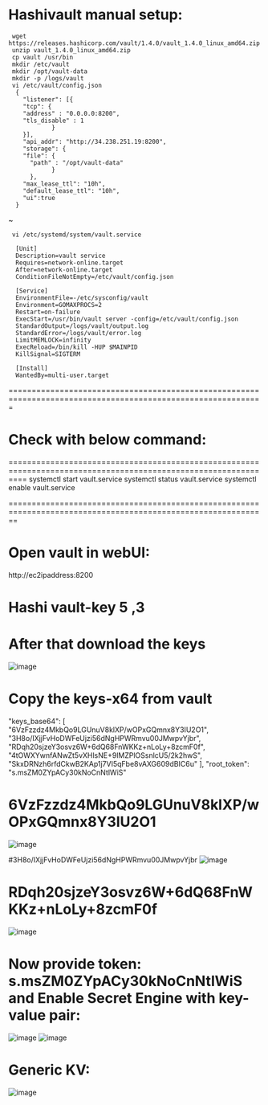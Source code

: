 Hashivault manual setup:
======================
     wget https://releases.hashicorp.com/vault/1.4.0/vault_1.4.0_linux_amd64.zip
     unzip vault_1.4.0_linux_amd64.zip
     cp vault /usr/bin
     mkdir /etc/vault
     mkdir /opt/vault-data
     mkdir -p /logs/vault
     vi /etc/vault/config.json
      {
        "listener": [{
        "tcp": {
        "address" : "0.0.0.0:8200",
        "tls_disable" : 1
                }
        }],
        "api_addr": "http://34.238.251.19:8200",
        "storage": {
        "file": {
          "path" : "/opt/vault-data"
                }
          },
        "max_lease_ttl": "10h",
        "default_lease_ttl": "10h",
        "ui":true
      }
~

     vi /etc/systemd/system/vault.service

      [Unit]
      Description=vault service
      Requires=network-online.target
      After=network-online.target
      ConditionFileNotEmpty=/etc/vault/config.json

      [Service]
      EnvironmentFile=-/etc/sysconfig/vault
      Environment=GOMAXPROCS=2
      Restart=on-failure
      ExecStart=/usr/bin/vault server -config=/etc/vault/config.json
      StandardOutput=/logs/vault/output.log
      StandardError=/logs/vault/error.log
      LimitMEMLOCK=infinity
      ExecReload=/bin/kill -HUP $MAINPID
      KillSignal=SIGTERM

      [Install]
      WantedBy=multi-user.target
      
 =============================================================================================================

  # Check with below command:
================================================================================================================
systemctl start vault.service
systemctl status vault.service
systemctl enable vault.service

==============================================================================================================
# Open vault in webUI:
 
  http://ec2ipaddress:8200
     
 # Hashi vault-key 5 ,3
# After that download the keys
![image](https://user-images.githubusercontent.com/54719289/107691450-76add300-6cd1-11eb-8553-919c53558091.png)

# Copy the keys-x64 from vault 
"keys_base64": [
    "6VzFzzdz4MkbQo9LGUnuV8klXP/wOPxGQmnx8Y3IU2O1",
    "3H8o/IXjjFvHoDWFeUjzi56dNgHPWRmvu00JMwpvYjbr",
    "RDqh20sjzeY3osvz6W+6dQ68FnWKKz+nLoLy+8zcmF0f",
    "4tOWXYwnfANwZt5vXHlsNE+9lMZPlOSsnlcU5/2k2hwS",
    "SkxDRNzh6rfdCkwB2KAp1j7VI5qFbe8vAXG609dBIC6u"
  ],
  "root_token": "s.msZM0ZYpACy30kNoCnNtlWiS"

# 6VzFzzdz4MkbQo9LGUnuV8klXP/wOPxGQmnx8Y3IU2O1
![image](https://user-images.githubusercontent.com/54719289/107691634-b2e13380-6cd1-11eb-87cb-55f0084d4867.png)

#3H8o/IXjjFvHoDWFeUjzi56dNgHPWRmvu00JMwpvYjbr
![image](https://user-images.githubusercontent.com/54719289/107691694-c7bdc700-6cd1-11eb-9c00-aecf526105d0.png)

# RDqh20sjzeY3osvz6W+6dQ68FnWKKz+nLoLy+8zcmF0f

![image](https://user-images.githubusercontent.com/54719289/107691753-dc9a5a80-6cd1-11eb-9102-81e664d69241.png)

# Now provide token: s.msZM0ZYpACy30kNoCnNtlWiS and Enable Secret Engine with key-value pair:

![image](https://user-images.githubusercontent.com/54719289/107691914-18352480-6cd2-11eb-9b17-92f5d7a27b7d.png)
![image](https://user-images.githubusercontent.com/54719289/107692095-529ec180-6cd2-11eb-8447-289c808f9fe8.png)

# Generic KV:
![image](https://user-images.githubusercontent.com/54719289/107692195-7235ea00-6cd2-11eb-9d66-ac376b7b91f8.png)


      
